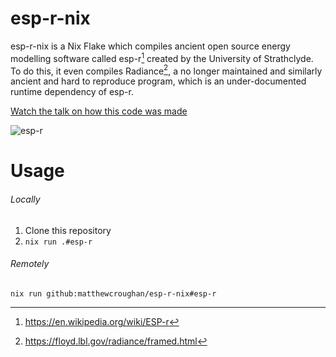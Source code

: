 # esp-r-nix

esp-r-nix is a Nix Flake which compiles ancient open source energy modelling
software called esp-r[^1] created by the University of Strathclyde. To do this,
it even compiles Radiance[^2], a no longer maintained and similarly ancient and hard
to reproduce program, which is an under-documented runtime dependency of esp-r.

[^1]: https://en.wikipedia.org/wiki/ESP-r
[^2]: https://floyd.lbl.gov/radiance/framed.html

[Watch the talk on how this code was made](https://www.youtube.com/watch?v=e-a6O_5Grp4)

![esp-r](/../images/esp-r.png)

# Usage

###### Locally
1. Clone this repository
2. `nix run .#esp-r`

###### Remotely
`nix run github:matthewcroughan/esp-r-nix#esp-r`
